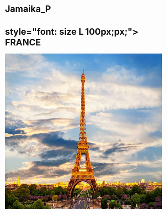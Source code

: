 # Jamaika_P
<!DOCTYPE html>


<h1> style="font: size L 100px;px;">  FRANCE  </h1>
              <img src="Paris.jpg" witdth="500" height="500" alt="Paris" 
              class="center">
